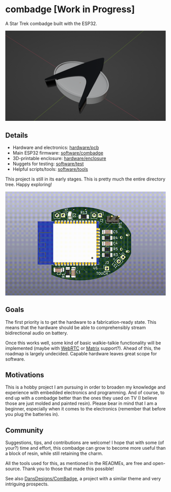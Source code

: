 # combadge [Work in Progress]

A Star Trek combadge built with the ESP32.

![Enclosure](/assets/enclosure.png)

## Details

- Hardware and electronics: [hardware/pcb](hardware/pcb)
- Main ESP32 firmware: [software/combadge](software/combadge)
- 3D-printable enclosure: [hardware/enclosure](hardware/enclosure)
- Nuggets for testing: [software/test](software/test)
- Helpful scripts/tools: [software/tools](software/tools)

This project is still in its early stages. This is pretty much the entire directory tree. Happy exploring!

![PCB 3D View](/assets/pcb3d.gif)

## Goals

The first priority is to get the hardware to a fabrication-ready state.
This means that the hardware should be able to comprehensibly stream bidirectional audio on battery.

Once this works well, some kind of basic walkie-talkie functionality will be implemented (maybe with [WebRTC](webrtc.org) or [Matrix](matrix.org) support?).
Ahead of this, the roadmap is largely undecided. Capable hardware leaves great scope for software.

## Motivations

This is a hobby project I am pursuing in order to broaden my knowledge and experience with embedded electronics and programming.
And of course, to end up with a combadge better than the ones they used on TV (I believe those are just molded and painted resin).
Please bear in mind that I am a beginner, especially when it comes to the electronics (remember that before you plug the batteries in).

## Community

Suggestions, tips, and contributions are welcome!
I hope that with some (of your?) time and effort, this combadge can grow to become more useful than a block of resin, while still retaining the charm.

All the tools used for this, as mentioned in the READMEs, are free and open-source. Thank you to those that made this possible!

See also [DansDesigns/ComBadge](https://github.com/DansDesigns/ComBadge), a project with a similar theme and very intriguing prospects.
